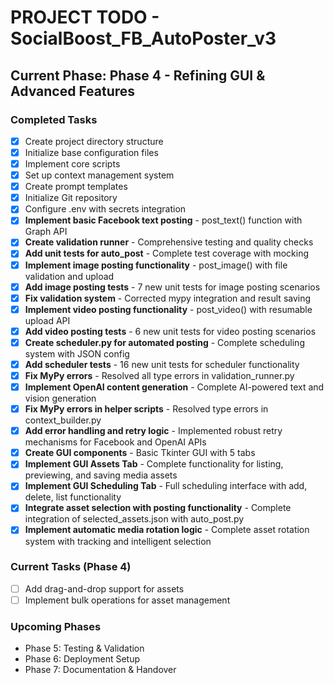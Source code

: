 # PROJECT TODO - SocialBoost_FB_AutoPoster_v3

## Current Phase: Phase 4 - Refining GUI & Advanced Features

### Completed Tasks
- [x] Create project directory structure
- [x] Initialize base configuration files
- [x] Implement core scripts
- [x] Set up context management system
- [x] Create prompt templates
- [x] Initialize Git repository
- [x] Configure .env with secrets integration
- [x] **Implement basic Facebook text posting** - post_text() function with Graph API
- [x] **Create validation runner** - Comprehensive testing and quality checks
- [x] **Add unit tests for auto_post** - Complete test coverage with mocking
- [x] **Implement image posting functionality** - post_image() with file validation and upload
- [x] **Add image posting tests** - 7 new unit tests for image posting scenarios
- [x] **Fix validation system** - Corrected mypy integration and result saving
- [x] **Implement video posting functionality** - post_video() with resumable upload API
- [x] **Add video posting tests** - 6 new unit tests for video posting scenarios
- [x] **Create scheduler.py for automated posting** - Complete scheduling system with JSON config
- [x] **Add scheduler tests** - 16 new unit tests for scheduler functionality
- [x] **Fix MyPy errors** - Resolved all type errors in validation_runner.py
- [x] **Implement OpenAI content generation** - Complete AI-powered text and vision generation
- [x] **Fix MyPy errors in helper scripts** - Resolved type errors in context_builder.py
- [x] **Add error handling and retry logic** - Implemented robust retry mechanisms for Facebook and OpenAI APIs
- [x] **Create GUI components** - Basic Tkinter GUI with 5 tabs
- [x] **Implement GUI Assets Tab** - Complete functionality for listing, previewing, and saving media assets
- [x] **Implement GUI Scheduling Tab** - Full scheduling interface with add, delete, list functionality
- [x] **Integrate asset selection with posting functionality** - Complete integration of selected_assets.json with auto_post.py
- [x] **Implement automatic media rotation logic** - Complete asset rotation system with tracking and intelligent selection

### Current Tasks (Phase 4)
- [ ] Add drag-and-drop support for assets
- [ ] Implement bulk operations for asset management

### Upcoming Phases
- Phase 5: Testing & Validation
- Phase 6: Deployment Setup
- Phase 7: Documentation & Handover
